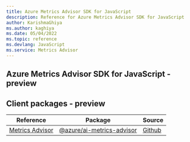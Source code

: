 ```yaml
---
title: Azure Metrics Advisor SDK for JavaScript
description: Reference for Azure Metrics Advisor SDK for JavaScript
author: KarishmaGhiya
ms.author: kaghiya
ms.date: 05/04/2022
ms.topic: reference
ms.devlang: JavaScript
ms.service: Metrics Advisor
---
```

## Azure Metrics Advisor SDK for JavaScript - preview
## Client packages - preview
| Reference | Package | Source |
|---|---|---|
|[Metrics Advisor](javascript/api/overview/azure/ai-metrics-advisor-readme)|[@azure/ai-metrics-advisor](https://www.npmjs.com/package/@azure/ai-metrics-advisor)|[Github](https://github.com/Azure/azure-sdk-for-js/blob/main/sdk/metricsadvisor/ai-metrics-advisor)|

